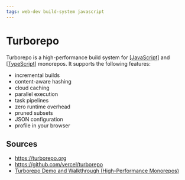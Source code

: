 ```yaml
---
tags: web-dev build-system javascript
---
```


# Turborepo

Turborepo is a high-performance build system for [[JavaScript]] and [[TypeScript]] monorepos. It supports the following features:

- incremental builds
- content-aware hashing
- cloud caching
- parallel execution
- task pipelines
- zero runtime overhead
- pruned subsets
- JSON configuration
- profile in your browser

## Sources

- <https://turborepo.org>
- <https://github.com/vercel/turborepo>
- [Turborepo Demo and Walkthrough (High-Performance Monorepos)](https://www.youtube.com/watch?v=YX5yoApjI3M)

[//begin]: # "Autogenerated link references for markdown compatibility"
[JavaScript]: javascript "JavaScript"
[TypeScript]: typescript "TypeScript"
[//end]: # "Autogenerated link references"

